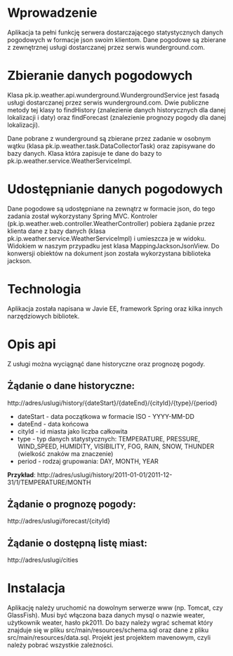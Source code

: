 Wprowadzenie
============

Aplikacja ta pełni funkcję serwera dostarczającego statystycznych danych pogodowych w formacje json swoim klientom. Dane pogodowe są zbierane z zewnętrznej usługi dostarczanej przez serwis wunderground.com.

Zbieranie danych pogodowych
===========================

Klasa pk.ip.weather.api.wunderground.WundergroundService jest fasadą usługi dostarczanej przez serwis wunderground.com. Dwie publiczne metody tej klasy to findHistory (znalezienie danych historycznych dla danej lokalizacji i daty) oraz findForecast (znalezienie prognozy pogody dla danej lokalizacji).

Dane pobrane z wunderground są zbierane przez zadanie w osobnym wątku (klasa pk.ip.weather.task.DataCollectorTask) oraz zapisywane do bazy danych. Klasa która zapisuje te dane do bazy to pk.ip.weather.service.WeatherServiceImpl.

Udostępnianie danych pogodowych
===============================

Dane pogodowe są udostępniane na zewnątrz w formacie json, do tego zadania został wykorzystany Spring MVC. Kontroler (pk.ip.weather.web.controller.WeatherController) pobiera żądanie przez klienta dane z bazy danych (klasa pk.ip.weather.service.WeatherServiceImpl) i umieszcza je w widoku. Widokiem w naszym przypadku jest klasa MappingJacksonJsonView. Do konwersji obiektów na dokument json została wykorzystana biblioteka jackson.

Technologia
===========

Aplikacja została napisana w Javie EE, framework Spring oraz kilka innych narzędziowych bibliotek.

Opis api
========

Z usługi można wyciągnąć dane historyczne oraz prognozę pogody.

Żądanie o dane historyczne:
---------------------------

http://adres/uslugi/history/{dateStart}/{dateEnd}/{cityId}/{type}/{period}

* dateStart - data początkowa w formacie ISO - YYYY-MM-DD
* dateEnd - data końcowa
* cityId - id miasta jako liczba całkowita
* type - typ danych statystycznych: TEMPERATURE, PRESSURE, WIND_SPEED, HUMIDITY, VISIBILITY, FOG, RAIN, SNOW, THUNDER (wielkość znaków ma znaczenie)
* period - rodzaj grupowania: DAY, MONTH, YEAR

**Przykład**: http://adres/uslugi/history/2011-01-01/2011-12-31/1/TEMPERATURE/MONTH

Żądanie o prognozę pogody:
--------------------------

http://adres/uslugi/forecast/{cityId}

Żądanie o dostępną listę miast:
-------------------------------

http://adres/uslugi/cities

Instalacja
==========

Aplikację należy uruchomić na dowolnym serwerze www (np. Tomcat, czy GlassFish). Musi być włączona baza danych mysql o nazwie weater, użytkownik weater, hasło pk2011. Do bazy należy wgrać schemat który znajduje się w pliku src/main/resources/schema.sql oraz dane z pliku src/main/resources/data.sql. Projekt jest projektem mavenowym, czyli należy pobrać wszystkie zależności.
